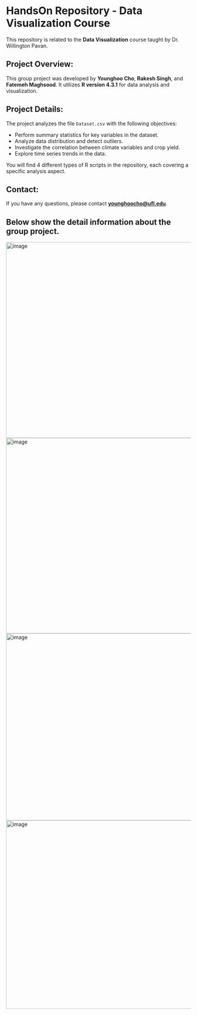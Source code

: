 # HandsOn Repository - Data Visualization Course

This repository is related to the **Data Visualization** course taught by Dr. Willington Pavan.

## Project Overview:
This group project was developed by **Younghoo Cho**, **Rakesh Singh**, and **Fatemeh Maghsood**. It utilizes **R version 4.3.1** for data analysis and visualization.

## Project Details:
The project analyzes the file `Dataset.csv` with the following objectives:
- Perform summary statistics for key variables in the dataset.
- Analyze data distribution and detect outliers.
- Investigate the correlation between climate variables and crop yield.
- Explore time series trends in the data.

You will find 4 different types of R scripts in the repository, each covering a specific analysis aspect.

## Contact:
If you have any questions, please contact **younghoocho@ufl.edu**.

## Below show the detail information about the group project.
<img width="534" alt="image" src="https://github.com/user-attachments/assets/51eaa6da-a728-411a-83e3-18b126feae02">
<img width="533" alt="image" src="https://github.com/user-attachments/assets/0c2da2ef-e8f2-4c35-85a6-72da7d497994">
<img width="510" alt="image" src="https://github.com/user-attachments/assets/e4f5e57a-eb3f-480c-8817-fe928a874d79">
<img width="514" alt="image" src="https://github.com/user-attachments/assets/6fabe9d9-752c-47b4-b52b-46ec0f567192">
